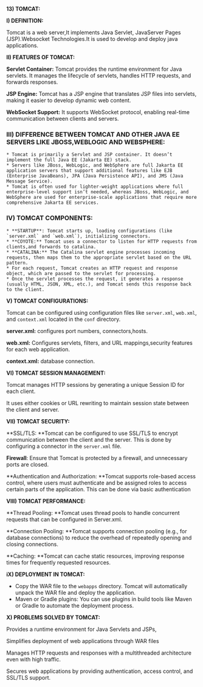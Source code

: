**13) TOMCAT:**

**I) DEFINITION:**

Tomcat is a web server,It implements Java Servlet, JavaServer Pages (JSP).Websocket Technologies.It is used to develop and deploy java applications.

**II) FEATURES OF TOMCAT:**

**Servlet Container:** Tomcat provides the runtime environment for Java servlets. It manages the lifecycle of servlets, handles HTTP requests, and forwards responses.

**JSP Engine:** Tomcat has a JSP engine that translates JSP files into servlets, making it easier to develop dynamic web content.

**WebSocket Support:** It supports WebSocket protocol, enabling real-time communication between clients and servers.


### **III) DIFFERENCE BETWEEN TOMCAT AND OTHER JAVA EE SERVERS LIKE JBOSS,WEBLOGIC AND WEBSPHERE:**



    * Tomcat is primarily a Servlet and JSP container. It doesn’t implement the full Java EE (Jakarta EE) stack.
    * Servers like JBoss, WebLogic, and WebSphere are full Jakarta EE application servers that support additional features like EJB (Enterprise JavaBeans), JPA (Java Persistence API), and JMS (Java Message Service).
    * Tomcat is often used for lighter-weight applications where full enterprise-level support isn’t needed, whereas JBoss, WebLogic, and WebSphere are used for enterprise-scale applications that require more comprehensive Jakarta EE services.


### **IV) TOMCAT COMPONENTS:**



    * **STARTUP**: Tomcat starts up, loading configurations (like `server.xml` and `web.xml`), initializing connectors.
    * **COYOTE:** Tomcat uses a connector to listen for HTTP requests from clients,and forwards to catalina.
    * **CATALINA:** The Catalina servlet engine processes incoming requests, then maps them to the appropriate servlet based on the URL pattern.
    * For each request, Tomcat creates an HTTP request and response object, which are passed to the servlet for processing.
    * Once the servlet processes the request, it generates a response (usually HTML, JSON, XML, etc.), and Tomcat sends this response back to the client.

**V) TOMCAT CONFIGURATIONS:**

Tomcat can be configured using configuration files like `server.xml`, `web.xml`, and `context.xml` located in the `conf` directory.

**server.xml:** configures port numbers, connectors,hosts.

**web.xml:** Configures servlets, filters, and URL mappings,security features for each web application.

**context.xml:** database connection.

**VI) TOMCAT SESSION MANAGEMENT:**

Tomcat manages HTTP sessions by generating a unique Session ID for each client.

It uses either cookies or URL rewriting to maintain session state between the client and server.

**VII) TOMCAT SECURITY:**

**SSL/TLS: **Tomcat can be configured to use SSL/TLS to encrypt communication between the client and the server. This is done by configuring a connector in the `server.xml` file.

**Firewall**: Ensure that Tomcat is protected by a firewall, and unnecessary ports are closed.

**Authentication and Authorization: **Tomcat supports role-based access control, where users must authenticate and be assigned roles to access certain parts of the application. This can be done via basic authentication

**VIII) TOMCAT PERFORMANCE:**

**Thread Pooling: **Tomcat uses thread pools to handle concurrent requests that can be configured in Server.xml.

**Connection Pooling: **Tomcat supports connection pooling (e.g., for database connections) to reduce the overhead of repeatedly opening and closing connections.

**Caching: **Tomcat can cache static resources, improving response times for frequently requested resources.

**iX) DEPLOYMENT IN TOMCAT:**



* Copy the WAR file to the `webapps` directory. Tomcat will automatically unpack the WAR file and deploy the application.
* Maven or Gradle plugins: You can use plugins in build tools like Maven or Gradle to automate the deployment process.

**X) PROBLEMS SOLVED BY TOMCAT:**

Provides a runtime environment for Java Servlets and JSPs, 

Simplifies deployment of web applications through WAR files 

Manages HTTP requests and responses with a multithreaded architecture even with high traffic.

Secures web applications by providing authentication, access control, and SSL/TLS support.
